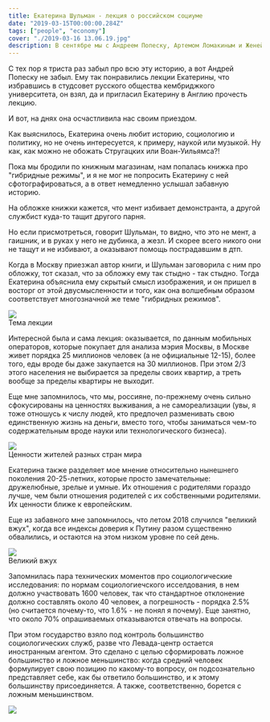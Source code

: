 ```yaml
---
title: Екатерина Шульман - лекция о российском социуме
date: "2019-03-15T00:00:00.284Z"
tags: ["people", "economy"]
cover: "./2019-03-16 13.06.19.jpg"
description: В сентябре мы с Андреем Попеску, Артемом Ломакиным и Женей Галимовым ели пиццу, лениво разглядывали задачки на Кеггле и трепались о разном. Спустя пару недель я сбросил в наш чатик лекцию Екатерины Шульман о влиянии АИ на социум.
---
```


<!-- -->
<div>
  <p>
    С тех пор я триста раз забыл про всю эту историю, а вот Андрей Попеску не забыл. Ему так понравились лекции
    Екатерины, что избравшись в студсовет русского общества кембриджкого университета, он взял, да и пригласил
    Екатерину в Англию прочесть лекцию.
  </p>
  <p>
    И вот, на днях она осчастливила нас своим приездом.
  </p>
  <p>
    Как выяснилось, Екатерина очень любит историю, социологию и политику, но не очень интересуется, к примеру,
    наукой или музыкой. Ну как, как можно не обожать Стругацких или Воан-Уильямса?!
  </p>
  <p>
    Пока мы бродили по книжным магазинам, нам попалась книжка про "гибридные режимы", и я не мог не попросить
    Екатерину с ней сфотографироваться, а в ответ немедленно услышал забавную историю.
  </p>
  <p>
    На обложке книжки кажется, что мент избивает демонстранта, а другой службист куда-то тащит другого парня.
  </p>
  <p>
    Но если присмотреться, говорит Шульман, то видно, что это не мент, а гаишник, и в руках у него не дубинка, а
    жезл. И скорее всего никого они не тащут и не избивают, а оказывают помощь пострадавшим в дтп.
  </p>
  <p>
    Когда в Москву приезжал автор книги, и Шульман заговорила с ним про обложку, тот
    сказал, что за обложку ему так стыдно - так стыдно. Тогда Екатерина объяснила ему скрытый смысл изображения,
    и он пришел в восторг от этой двусмысленности и того, как она волшебным образом соответствует многозначной же
    теме "гибридных режимов".
  </p>
  <img src={firstSlide} className="img-responsive center-block" />
  <div className="caption text-center">Тема лекции</div>
  <p>
    Интересной была и сама лекция: оказывается, по данным мобильных операторов, которые покупает для анализа
    мэрия Москвы, в Москве живет порядка 25 миллионов человек (а не официальные 12-15), более того, еды вроде
    бы даже закупается на 30 миллионов. При этом 2/3 этого населения не выбирается за пределы своих квартир, а
    треть вообще за пределы квартиры не выходит.
  </p>
  <p>
    Еще мне запомнилось, что мы, россияне, по-прежнему очень сильно сфокусированы на ценностях выживания, а не
    самореализации (увы, я тоже отношусь к числу людей, кто предпочел разменивать свою единственную жизнь на
    деньги, вместо того, чтобы заниматься чем-то содержательным вроде науки или технологического бизнеса).
  </p>
  <img src={values} className="img-responsive center-block" />
  <div className="caption text-center">Ценности жителей разных стран мира</div>
  <p>
    Екатерина также разделяет мое мнение относительно нынешнего поколения 20-25-летних, которые просто
    замечательные: дружелюбные, зрелые и умные. Их отношения с родителями гораздо лучше, чем были отношения
    родителей с их собственными родителями. Их ценности ближе к европейским.
  </p>
  <p>
    Еще из забавного мне запомнилось, что летом 2018 случился "великий вжух", когда все индексы доверия к Путину
    разом существенно обвалились, и остаются на этом низком уровне по сей день.
  </p>
  <img src={vzhukh} className="img-responsive center-block" />
  <div className="caption text-center">Великий вжух</div>
  <p>
    Запомнилась пара технических моментов про социологические исследования: по нормам социологиечского
    исселдования, в нем должно участвовать 1600 человек, так что стандартное отклонение должно составлять около 40
    человек, а погрешность - порядка 2.5% (но считается почему-то, что 1.6% - не понял я почему). Еще занятно, что
    около 70% опрашиваемых отказываются отвечать на вопросы.
  </p>
  <p>
    При этом государство взяло под контроль большинство социологических служб, разве что Левада-центр остается
    иностранным агентом. Это сделано с целью сформировать ложное большинство и ложное меньшинство: когда средний
    человек формулирует свою позицию по какому-то вопросу, он подсознательно представляет себе, как бы ответило
    большинство, и к этому большинству присоединяется. А также, соответственно, борется с ложным меньшинством.
  </p>
  <img src={cambridge} className="img-responsive center-block" />
</div>